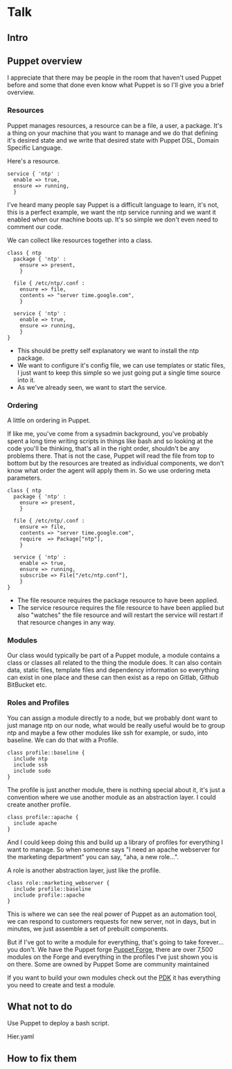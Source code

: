 # Talk

## Intro


## Puppet overview

I appreciate that there may be people in the room that haven't used Puppet before and some that done even know what Puppet is so I'll give you a brief overview.

### Resources

Puppet manages resources, a resource can be a file, a user, a package. It's a thing on your machine that you want to manage and we do that defining it's desired state and we write that desired state with Puppet DSL, Domain Specific Language.

Here's a resource.

```puppet
service { 'ntp' :
  enable => true,
  ensure => running,
  }
```

I've heard many people say Puppet is a difficult language to learn, it's not, this is a perfect example, we want the ntp service running and we want it enabled when our machine boots up. It's so simple we don't even need to comment our code.

We can collect like resources together into a class.

```puppet
class { ntp
  package { 'ntp' :
    ensure => present,
    }

  file { /etc/ntp/.conf :
    ensure => file,
    contents => "server time.google.com",
    }

  service { 'ntp' :
    enable => true,
    ensure => running,
    }
}
```
  
* This should be pretty self explanatory we want to install the ntp package.
* We want to configure it's config file, we can use templates or static files, I just want to keep this simple so we just going put a single time source into it.
* As we've already seen, we want to start the service.

### Ordering

A little on ordering in Puppet.

If like me, you've come from a sysadmin background, you've probably spent a long time writing scripts in things like bash and so looking at the code you'll be thinking, that's all in the right order, shouldn't be any problems there. That is not the case, Puppet will read the file from top to bottom but by the resources are treated as individual components, we don't know what order the agent will apply them in. So we use ordering meta parameters.

```puppet
class { ntp
  package { 'ntp' :
    ensure => present,
    }

  file { /etc/ntp/.conf :
    ensure => file,
    contents => "server time.google.com",
    require  => Package["ntp"],
    }

  service { 'ntp' :
    enable => true,
    ensure => running,
    subscribe => File["/etc/ntp.conf"],
    }
}
```

* The file resource requires the package resource to have been applied.
* The service resource requires the file resource to have been applied but also "watches" the file resource and will restart the service will restart if that resource changes in any way.

### Modules

Our class would typically be part of a Puppet module, a module contains a class or classes all related to the thing the module does. It can also contain data, static files, template files and dependency information so everything can exist in one place and these can then exist as a repo on Gitlab, Github BitBucket etc. 

### Roles and Profiles

You can assign a module directly to a node, but we probably dont want to just manage ntp on our node, what would be really useful would be to group ntp and maybe a few other modules like ssh for example, or sudo, into baseline. We can do that with a Profile.

```puppet
class profile::baseline {
  include ntp
  include ssh
  include sudo
}
```

The profile is just another module, there is nothing special about it, it's just a convention where we use another module as an abstraction layer. I could create another profile.

```puppet
class profile::apache {
  include apache
}
```

And I could keep doing this and build up a library of profiles for everything I want to manage. So when someone says "I need an apache webserver for the marketing department" you can say, "aha, a new role...".

A role is another abstraction layer, just like the profile.

```puppet
class role::marketing_webserver {
  include profile::baseline
  include profile::apache
}
```

This is where we can see the real power of Puppet as an automation tool, we can respond to customers requests for new server, not in days, but in minutes, we just assemble a set of prebuilt components.

But if I've got to write a module for everything, that's going to take forever... you don't. We have the Puppet forge [Puppet Forge](https://forge.puppet.com/), there are over 7,500 modules on the Forge and everything in the profiles I've just shown you is on there. 
Some are owned by Puppet
Some are community maintained

If you want to build your own modules check out the [PDK](https://www.puppet.com/docs/pdk/3.x/pdk.html) it has everything you need to create and test a module.


## What not to do

Use Puppet to deploy a bash script.

Hier.yaml 



## How to fix them
